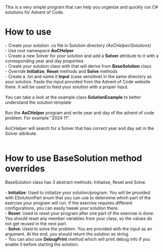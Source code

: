 This is a very simple program that can help you organize and quickly run C# solutions for Advent of Code.

<h1>How to use</h1>
- Create your solution .cs file in Solution directory <i>(AoCHelper/Solutions)</i><br>
- Use root namespace <b>AoCHelper</b><br>
- Create a new Solver for your solution and add a <b>Solver</b> attribute to it with a corresponding year and day properties<br>
- Create your solution class with that will derive from <b>BaseSolution</b> class<br>
- Override <b>Initialize</b>, <b>Reset</b> methods and <b>Solve</b> methods<br>
- Create a .txt and name it <b>Input</b> (case sensitive) in the same directory as your solution. Paste the input provided from the Advent of Code website there. It will be used to feed your solution with a proper input.<br>
<br>
You can take a look at the example class <b>SolutionExample</b> to better understand the solution template<br>
<br>
Run the <b>AoCHelper</b> program and write year and day of the advent of code problem. For example "2024 11".<br>
<br>
AoCHelper will search for a Solver that has correct year and day set in the Solver attribute.<br>
<br>
<h1>How to use BaseSolution method overrides</h1>
BaseSolution class has 3 abstract methods: Initialize, Reset and Solve.<br>
<br>
- <b>Initialize</b>: Used to initialize your solution/program. You will be provided with ESolutionPart enum that you can use to determine which part of the exercise your program will run. If the exercise requires different configurations, you can easily tweak your solution there.<br>
-  <b>Reset</b>: Used to reset your program after one part of the exercise is done. You should reset any member variables from your class, so the values do not get reused in the next part.<br>
- <b>Solve</b>: Used to solve the problem. You are provided with the input as an argument. At the end, you should return the solution as string.<br>
- You can also use <b>DebugPrint</b> method which will print debug info if you enable it before starting the solution.<br>
